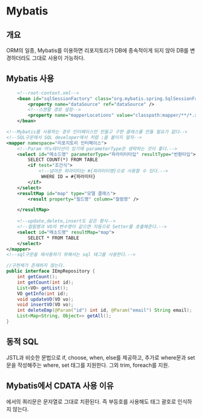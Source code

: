 # Mybatis

## 개요

ORM의 일종, Mybatis를 이용하면 리포지토리가 DB에 종속적이게 되지 않아 DB를 변경하더라도 그대로 사용이 가능하다.

## Mybatis 사용

```xml
	<!--root-context.xml-->
	<bean id="sqlSessionFactory" class="org.mybatis.spring.SqlSessionFactoryBean">
		<property name="dataSource" ref="dataSource" />
		<!--스캔할 경로 설정-->
		<property name="mapperLocations" value="classpath:mapper/**/*.xml"/>
	</bean>
```

```xml
<!--Mybatis를 사용하는 경우 인터페이스만 만들고 구현 클래스를 만들 필요가 없다-->
<!--SQL구문에서 SQL developer에서 처럼 ;을 붙이지 말자-->
<mapper namespace="리포지토리 인터페이스">
    <!--Param 어노테이션이 있기에 parameterType은 생략하는 것이 좋다.-->
	<select id="메소드명" parameterType="파라미터타입" resultType="반환타입">
		SELECT COUNT(*) FROM TABLE
		<if test="조건식">
			<!--넘어온 파라미터는 #{파라미터명}으로 사용할 수 있다.-->
			 WHERE ID = #{파라미터}
		</if>
	</select>
	<resultMap id="map" type="모델 클래스">
		<result property="필드명" column="컬럼명" />

	</resultMap>
	
	<!--update,delete,insert도 같은 형식-->
    <!--컬럼명과 VO의 변수명이 같으면 자동으로 Setter를 호출해준다.-->
	<select id="메소드명" resultMap="map">
		SELECT * FROM TABLE
	</select>
</mapper>
<!--sql구문을 재사용하기 위해서는 sql 태그를 사용한다.-->
```

```java
//구현체가 존재하지 않는다.
public interface IEmpRepository {
	int getCount();
	int getCount(int id);
	List<VO> getList();
	VO getInfo(int id);
	void updateVO(VO vo);
	void insertVO(VO vo);
	int deleteEmp(@Param("id") int id, @Param("email") String email);
	List<Map<String, Object>> getAll();
}
```

## 동적 SQL

JSTL과 비슷한 문법으로 if, choose, when, else를 제공하고, 추가로 where문과 set문을 작성해주는 where, set 태그를 지원한다. 그외 trim, foreach를 지원.

## Mybatis에서 CDATA 사용 이유
<![CDATA[쿼리문]]>에서의 쿼리문은 문자열로 그대로 치환된다. 즉 부등호를 사용해도 태그 괄호로 인식하지 않는다.